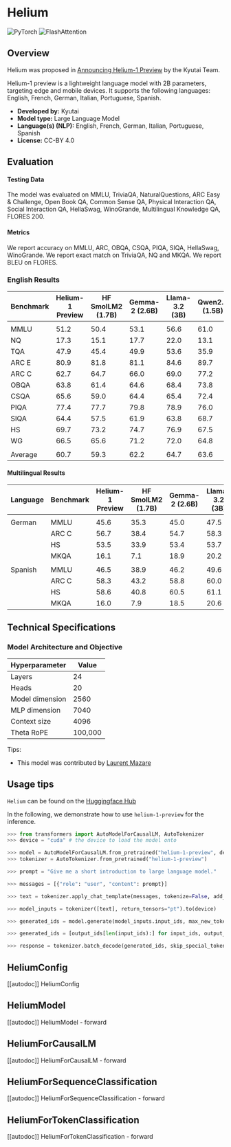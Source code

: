 <!--Copyright 2024 Kyutai and The HuggingFace Team. All rights reserved.

Licensed under the Apache License, Version 2.0 (the "License"); you may not use this file except in compliance with
the License. You may obtain a copy of the License at

http://www.apache.org/licenses/LICENSE-2.0

Unless required by applicable law or agreed to in writing, software distributed under the License is distributed on
an "AS IS" BASIS, WITHOUT WARRANTIES OR CONDITIONS OF ANY KIND, either express or implied. See the License for the
specific language governing permissions and limitations under the License.

⚠️ Note that this file is in Markdown but contain specific syntax for our doc-builder (similar to MDX) that may not be
rendered properly in your Markdown viewer.

-->

# Helium

<div class="flex flex-wrap space-x-1">
<img alt="PyTorch" src="https://img.shields.io/badge/PyTorch-DE3412?style=flat&logo=pytorch&logoColor=white">
<img alt="FlashAttention" src="https://img.shields.io/badge/%E2%9A%A1%EF%B8%8E%20FlashAttention-eae0c8?style=flat">
</div>

## Overview

Helium was proposed in [Announcing Helium-1 Preview](https://kyutai.org/2025/01/13/helium.html) by the Kyutai Team.


Helium-1 preview is a lightweight language model with 2B parameters, targeting edge and mobile devices.
It supports the following languages: English, French, German, Italian, Portuguese, Spanish.

- **Developed by:** Kyutai
- **Model type:** Large Language Model
- **Language(s) (NLP):** English, French, German, Italian, Portuguese, Spanish
- **License:** CC-BY 4.0




## Evaluation

<!-- This section describes the evaluation protocols and provides the results. -->

#### Testing Data

<!-- This should link to a Dataset Card if possible. -->

The model was evaluated on MMLU, TriviaQA, NaturalQuestions, ARC Easy & Challenge, Open Book QA, Common Sense QA, 
Physical Interaction QA, Social Interaction QA, HellaSwag, WinoGrande, Multilingual Knowledge QA, FLORES 200.

#### Metrics

<!-- These are the evaluation metrics being used, ideally with a description of why. -->

We report accuracy on MMLU, ARC, OBQA, CSQA, PIQA, SIQA, HellaSwag, WinoGrande.
We report exact match on TriviaQA, NQ and MKQA.
We report BLEU on FLORES.

### English Results

| Benchmark | Helium-1 Preview | HF SmolLM2 (1.7B) | Gemma-2 (2.6B) | Llama-3.2 (3B) | Qwen2.5 (1.5B) |
|--------------|--------|--------|--------|--------|--------|
| | | | | | |
| MMLU | 51.2 | 50.4 | 53.1 | 56.6 | 61.0 |
| NQ   | 17.3 | 15.1 | 17.7 | 22.0 | 13.1 |
| TQA  | 47.9 | 45.4 | 49.9 | 53.6 | 35.9 |
| ARC E | 80.9 | 81.8 | 81.1 | 84.6 | 89.7 |
| ARC C | 62.7 | 64.7 | 66.0 | 69.0 | 77.2 |
| OBQA | 63.8 | 61.4 | 64.6 | 68.4 | 73.8 |
| CSQA | 65.6 | 59.0 | 64.4 | 65.4 | 72.4 |
| PIQA | 77.4 | 77.7 | 79.8 | 78.9 | 76.0 |
| SIQA | 64.4 | 57.5 | 61.9 | 63.8 | 68.7 |
| HS | 69.7 | 73.2 | 74.7 | 76.9 | 67.5 |
| WG | 66.5 | 65.6 | 71.2 | 72.0 | 64.8 |
| | | | | | |
| Average | 60.7 | 59.3 | 62.2 | 64.7 | 63.6 |

#### Multilingual Results

| Language | Benchmark | Helium-1 Preview | HF SmolLM2 (1.7B) | Gemma-2 (2.6B) | Llama-3.2 (3B) | Qwen2.5 (1.5B) |
|-----|--------------|--------|--------|--------|--------|--------|
| | | | | | | |
|German| MMLU | 45.6 | 35.3 | 45.0 | 47.5 | 49.5 |
|| ARC C | 56.7 | 38.4 | 54.7 | 58.3 | 60.2 |
|| HS | 53.5 | 33.9 | 53.4 | 53.7 | 42.8 |
|| MKQA | 16.1 | 7.1 | 18.9 | 20.2 | 10.4 |
| | | | | | | |
|Spanish| MMLU | 46.5 | 38.9 | 46.2 | 49.6 | 52.8 |
|| ARC C | 58.3 | 43.2 | 58.8 | 60.0 | 68.1 |
|| HS | 58.6 | 40.8 | 60.5 | 61.1 | 51.4 |
|| MKQA | 16.0 | 7.9 | 18.5 | 20.6 | 10.6 |


## Technical Specifications

### Model Architecture and Objective

| Hyperparameter | Value |
|--------------|--------|
| Layers | 24 |
| Heads  | 20 |
| Model dimension | 2560 |
| MLP dimension | 7040 |
| Context size | 4096 |
| Theta RoPE | 100,000 |

Tips:

- This model was contributed by [Laurent Mazare](https://huggingface.co/lmz)

  
## Usage tips

`Helium` can be found on the [Huggingface Hub](https://huggingface.co/collections/kyutai/helium-1-preview)

In the following, we demonstrate how to use `helium-1-preview` for the inference. 

```python
>>> from transformers import AutoModelForCausalLM, AutoTokenizer
>>> device = "cuda" # the device to load the model onto

>>> model = AutoModelForCausalLM.from_pretrained("helium-1-preview", device_map="auto")
>>> tokenizer = AutoTokenizer.from_pretrained("helium-1-preview")

>>> prompt = "Give me a short introduction to large language model."

>>> messages = [{"role": "user", "content": prompt}]

>>> text = tokenizer.apply_chat_template(messages, tokenize=False, add_generation_prompt=True)

>>> model_inputs = tokenizer([text], return_tensors="pt").to(device)

>>> generated_ids = model.generate(model_inputs.input_ids, max_new_tokens=512, do_sample=True)

>>> generated_ids = [output_ids[len(input_ids):] for input_ids, output_ids in zip(model_inputs.input_ids, generated_ids)]

>>> response = tokenizer.batch_decode(generated_ids, skip_special_tokens=True)[0]
```

## HeliumConfig

[[autodoc]] HeliumConfig

## HeliumModel

[[autodoc]] HeliumModel
    - forward

## HeliumForCausalLM

[[autodoc]] HeliumForCausalLM
    - forward

## HeliumForSequenceClassification

[[autodoc]] HeliumForSequenceClassification
    - forward

## HeliumForTokenClassification

[[autodoc]] HeliumForTokenClassification
    - forward
